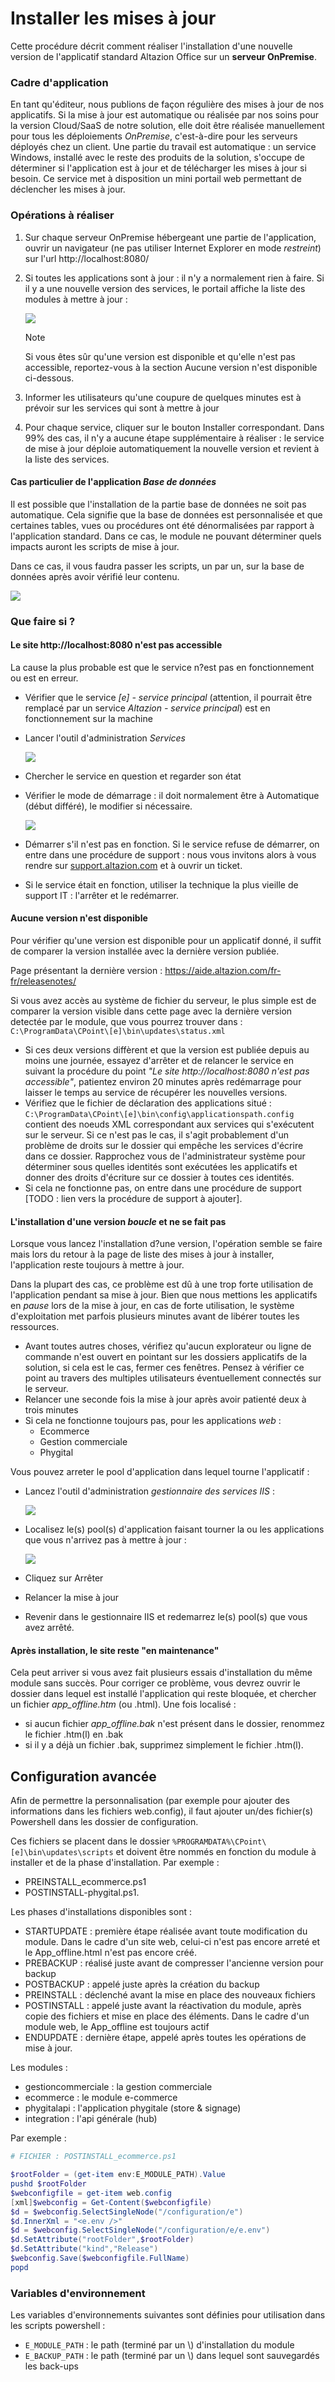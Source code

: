 

# Installer les mises à jour


Cette procédure décrit comment réaliser l'installation d'une nouvelle version de l'applicatif standard Altazion Office sur un **serveur OnPremise**.

### Cadre d'application

En tant qu'éditeur, nous publions de façon régulière des mises à jour de nos applicatifs. Si la mise à jour est automatique ou réalisée par nos soins pour la version Cloud/SaaS de notre solution, elle doit être réalisée manuellement pour tous les déploiements _OnPremise_, c'est-à-dire pour les serveurs déployés chez un client.
Une partie du travail est automatique : un service Windows, installé avec le reste des produits de la solution, s'occupe de déterminer si l'application est à jour et de télécharger les mises à jour si besoin. Ce service met à disposition un mini portail web permettant de déclencher les mises à jour.

### Opérations à réaliser

1.	Sur chaque serveur OnPremise hébergeant une partie de l'application, ouvrir un navigateur (ne pas utiliser Internet Explorer en mode _restreint_) sur l'url http://localhost:8080/  
2.	Si toutes les applications sont à jour : il n'y a normalement rien à faire. Si il y a une nouvelle version des services, le portail affiche la liste des modules à mettre à jour :

    ![](images/procedure_editeur_1.png)

    >[!NOTE]
    > Si vous êtes sûr qu'une version est disponible et qu'elle n'est pas accessible, reportez-vous à la section Aucune version n'est disponible ci-dessous.

3.	Informer les utilisateurs qu'une coupure de quelques minutes est à prévoir sur les services qui sont à mettre à jour
4.	Pour chaque service, cliquer sur le bouton Installer correspondant. Dans 99% des cas, il n'y a aucune étape supplémentaire à réaliser : le service de mise à jour déploie automatiquement la nouvelle version et revient à la liste des services.

#### Cas particulier de l'application _Base de données_

Il est possible que l'installation de la partie base de données ne soit pas automatique. Cela signifie que la base de données est personnalisée et que certaines tables, vues ou procédures ont été dénormalisées par rapport à l'application standard. Dans ce cas, le module ne pouvant déterminer quels impacts auront les scripts de mise à jour. 

Dans ce cas, il vous faudra passer les scripts, un par un, sur la base de données après avoir vérifié leur contenu.

![](images/procedure_editeur_2.png)

### Que faire si ?

#### Le site http://localhost:8080 n'est pas accessible

La cause la plus probable est que le service n?est pas en fonctionnement ou est en erreur.
- Vérifier que le service _[e] - service principal_ (attention, il pourrait être remplacé par un service _Altazion - service principal_) est en fonctionnement sur la machine
- Lancer l'outil d'administration _Services_ 
    
    ![](images/procedure_editeur_3.png)
      
- Chercher le service en question et regarder son état
- Vérifier le mode de démarrage : il doit normalement être à Automatique (début différé), le modifier si nécessaire.

    ![](images/procedure_editeur_4.png)

- Démarrer s'il n'est pas en fonction. Si le service refuse de démarrer, on entre dans une procédure de support : nous vous invitons alors à vous rendre sur [support.altazion.com](http://support.altazion.com) et à ouvrir un ticket.
- Si le service était en fonction, utiliser la technique la plus vieille de support IT : l'arrêter et le redémarrer.

#### Aucune version n'est disponible
Pour vérifier qu'une version est disponible pour un applicatif donné, il suffit de comparer la version installée avec la dernière version publiée.

Page présentant la dernière version : https://aide.altazion.com/fr-fr/releasenotes/ 

Si vous avez accès au système de fichier du serveur, le plus simple est de comparer la version visible dans cette page avec la dernière version detectée par le module, que vous pourrez trouver dans : `C:\ProgramData\CPoint\[e]\bin\updates\status.xml `

-	Si ces deux versions diffèrent et que la version est publiée depuis au moins une journée, essayez d'arrêter et de relancer le service en suivant la procédure du point _"Le site http://localhost:8080 n'est pas accessible"_, patientez environ 20 minutes après redémarrage pour laisser le temps au service de récupérer les nouvelles versions.
-	Vérifiez que le fichier de déclaration des applications situé : `C:\ProgramData\CPoint\[e]\bin\config\applicationspath.config` contient des noeuds XML correspondant aux services qui s'exécutent sur le serveur. Si ce n'est pas le cas, il s'agit probablement d'un problème de droits sur le dossier qui empêche les services d'écrire dans ce dossier. Rapprochez vous de l'administrateur système pour déterminer sous quelles identités sont exécutées les applicatifs et donner des droits d'écriture sur ce dossier à toutes ces identités.
-	Si cela ne fonctionne pas, on entre dans une procédure de support [TODO : lien vers la procédure de support à ajouter].

#### L'installation d'une version _boucle_ et ne se fait pas

Lorsque vous lancez l'installation d?une version, l'opération semble se faire mais lors du retour à la page de liste des mises à jour à installer, l'application reste toujours à mettre à jour.

Dans la plupart des cas, ce problème est dû à une trop forte utilisation de l'application pendant sa mise à jour. Bien que nous mettions les applicatifs en _pause_ lors de la mise à  jour, en cas de forte utilisation, le système d'exploitation met parfois plusieurs minutes avant de libérer toutes les ressources. 
-	Avant toutes autres choses, vérifiez qu'aucun explorateur ou ligne de commande n'est ouvert en pointant sur les dossiers applicatifs de la solution, si cela est le cas, fermer ces fenêtres. Pensez à vérifier ce point au travers des multiples utilisateurs éventuellement connectés sur le serveur.
-	Relancer une seconde fois la mise à jour après avoir patienté deux à trois minutes
-	Si cela ne fonctionne toujours pas, pour les applications _web_ :
    - Ecommerce
    - Gestion commerciale
    - Phygital

Vous pouvez arreter le pool d'application dans lequel tourne l'applicatif :

- Lancez l'outil d'administration _gestionnaire des services IIS_ :

    ![](images/procedure_editeur_5.png)

- Localisez le(s) pool(s) d'application faisant tourner la ou les applications que vous n'arrivez pas à mettre à jour :

    ![](images/procedure_editeur_6.png)
    
- Cliquez sur Arrêter
- Relancer la mise à jour
- Revenir dans le gestionnaire IIS et redemarrez le(s) pool(s) que vous avez arrêté.

#### Après installation, le site reste "en maintenance"

Cela peut arriver si vous avez fait plusieurs essais d'installation du même module sans succès. Pour corriger ce problème, vous devrez ouvrir le dossier dans lequel est installé l'application qui reste bloquée, et chercher un fichier _app_offline.htm_ (ou .html). Une fois localisé :

- si aucun fichier _app_offline.bak_ n'est présent dans le dossier, renommez le fichier .htm(l) en .bak
- si il y a déjà un fichier .bak, supprimez simplement le fichier .htm(l).

## Configuration avancée

Afin de permettre la personnalisation (par exemple pour ajouter des informations dans les fichiers web.config), il faut ajouter un/des fichier(s) Powershell dans les dossier de configuration. 

Ces fichiers se placent dans le dossier `%PROGRAMDATA%\CPoint\[e]\bin\updates\scripts` et doivent être nommés en fonction du module à installer et de la phase d'installation. Par exemple :

- PREINSTALL_ecommerce.ps1
- POSTINSTALL-phygital.ps1.

Les phases d'installations disponibles sont :

- STARTUPDATE : première étape réalisée avant toute modification du module. Dans le cadre d'un site web, celui-ci n'est pas encore arreté et le App_offline.html n'est pas encore créé.
- PREBACKUP : réalisé juste avant de compresser l'ancienne version pour backup
- POSTBACKUP : appelé juste après la création du backup
- PREINSTALL : déclenché avant la mise en place des nouveaux fichiers
- POSTINSTALL : appelé juste avant la réactivation du module, après copie des fichiers et mise en place des éléments. Dans le cadre d'un module web, le App_offline est toujours actif
- ENDUPDATE : dernière étape, appelé après toutes les opérations de mise à jour.

Les modules :

- gestioncommerciale : la gestion commerciale
- ecommerce : le module e-commerce
- phygitalapi : l'application phygitale (store & signage)
- integration : l'api générale (hub)

Par exemple :
```powershell
# FICHIER : POSTINSTALL_ecommerce.ps1

$rootFolder = (get-item env:E_MODULE_PATH).Value
pushd $rootFolder
$webconfigfile = get-item web.config
[xml]$webconfig = Get-Content($webconfigfile)
$d = $webconfig.SelectSingleNode("/configuration/e")
$d.InnerXml = "<e.env />"
$d = $webconfig.SelectSingleNode("/configuration/e/e.env")
$d.SetAttribute("rootFolder",$rootFolder)
$d.SetAttribute("kind","Release")
$webconfig.Save($webconfigfile.FullName)
popd
```

### Variables d'environnement

Les variables d'environnements suivantes sont définies pour utilisation dans les scripts powershell :

- `E_MODULE_PATH` : le path (terminé par un \\) d'installation du module
- `E_BACKUP_PATH` : le path (terminé par un \\) dans lequel sont sauvegardés les back-ups 
